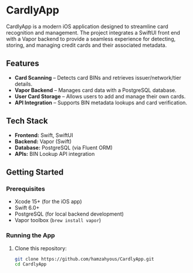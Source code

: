 # CardlyApp

CardlyApp is a modern iOS application designed to streamline card recognition and management. The project integrates a SwiftUI front end with a Vapor backend to provide a seamless experience for detecting, storing, and managing credit cards and their associated metadata.

## Features
- **Card Scanning** – Detects card BINs and retrieves issuer/network/tier details.
- **Vapor Backend** – Manages card data with a PostgreSQL database.
- **User Card Storage** – Allows users to add and manage their own cards.
- **API Integration** – Supports BIN metadata lookups and card verification.

## Tech Stack
- **Frontend:** Swift, SwiftUI
- **Backend:** Vapor (Swift)
- **Database:** PostgreSQL (via Fluent ORM)
- **APIs:** BIN Lookup API integration

## Getting Started

### Prerequisites
- Xcode 15+ (for the iOS app)
- Swift 6.0+
- PostgreSQL (for local backend development)
- Vapor toolbox (`brew install vapor`)

### Running the App
1. Clone this repository:
   ```bash
   git clone https://github.com/hamzahyous/CardlyApp.git
   cd CardlyApp
